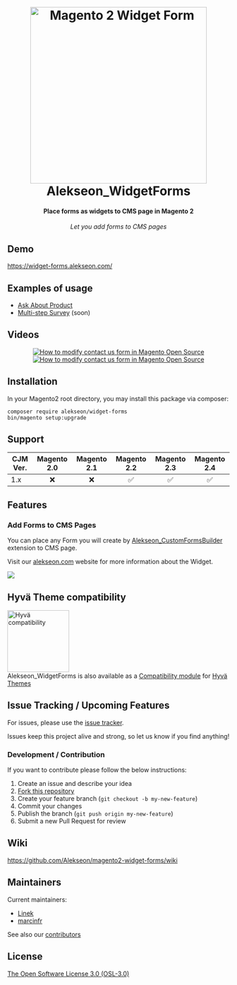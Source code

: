 
<h1 align="center">  
<br/>
  <img src="https://i.imgur.com/b2oclHA.png" alt="Magento 2 Widget Form" width="400">  
  <br>  
  Alekseon_WidgetForms
  <br>  
</h1>  
  
<h4 align="center">Place forms as widgets to CMS page in Magento 2</h4>  
  
<p align="center"><i>Let you add forms to CMS pages</i></p>  

## Demo

<a target="_blank" href="https://widget-forms.alekseon.com/">https://widget-forms.alekseon.com/</a>

## Examples of usage

- <a href="https://github.com/Alekseon/magento2-widget-forms/wiki/Ask-About-Product">Ask About Product</a><br>
- <a href="https://github.com/Alekseon/magento2-widget-forms/wiki/Multi-step-Survey">Multi-step Survey</a> (soon)<br>

## Videos

<div align="center">
<a href="https://www.youtube.com/watch?v=V6P5MBqiUJo" target="_blank">
  <img src="https://img.youtube.com/vi/V6P5MBqiUJo/0.jpg" alt="How to modify contact us form in Magento Open Source">
</a>

<a href="https://www.youtube.com/watch?v=0JoRBGZZMK4" target="_blank">
  <img src="https://img.youtube.com/vi/0JoRBGZZMK4/0.jpg" alt="How to modify contact us form in Magento Open Source">
</a>
</div>

## Installation  
  
In your Magento2 root directory, you may install this package via composer:  
  
```  
composer require alekseon/widget-forms 
bin/magento setup:upgrade  
```  
  
  
## Support  
  
CJM Ver. | Magento 2.0 | Magento 2.1 | Magento 2.2 | Magento 2.3 | Magento 2.4  
--- | :---: | :---: | :---: | :---: | :---:  
1.x | :x: | :x: | :white_check_mark: | :white_check_mark: | :white_check_mark:  
  
  
## Features  
  
### Add Forms to CMS Pages 

You can place any Form you will create by [Alekseon_CustomFormsBuilder](https://github.com/Alekseon/magento2-custom-forms-builder) extension to CMS page.

Visit our [alekseon.com](https://alekseon.com/en/blog/post/module-widget-forms/) website for more information about the Widget.

<img src="https://i.imgur.com/0foIQFe.png"/>  

## Hyvä Theme compatibility

[<img src="https://i.imgur.com/nibkuEV.png" alt="Hyvä compatibility" width="140"/>](https://hyva.io/)
<br>
Alekseon_WidgetForms is also available as a [Compatibility module](https://gitlab.hyva.io/hyva-public/module-tracker/-/issues/236) for [Hyvä Themes](https://hyva.io/)
  
## Issue Tracking / Upcoming Features  
  
For issues, please use the [issue tracker](https://github.com/Alekseon/widget-forms/issues).  
  
Issues keep this project alive and strong, so let us know if you find anything!  
  <!--
We're planning on pumping out a ton of new features, which you can follow on our [project page](https://github.com/Alekseon/widget-forms/projects/1).  
  -->
### Development / Contribution  
  
If you want to contribute please follow the below instructions:  
  
1. Create an issue and describe your idea  
2. [Fork this repository](https://github.com/Alekseon/widget-forms/fork)  
3. Create your feature branch (`git checkout -b my-new-feature`)  
4. Commit your changes  
5. Publish the branch (`git push origin my-new-feature`)  
6. Submit a new Pull Request for review  
  
## Wiki

<a href="https://github.com/Alekseon/magento2-widget-forms/wiki">https://github.com/Alekseon/magento2-widget-forms/wiki</a>

## Maintainers  
  
Current maintainers:  

* [Linek](https://github.com/Linek)
* [marcinfr](https://github.com/marcinfr)
  
See also our [contributors](https://github.com/Alekseon/widget-forms/graphs/contributors)  
  
  
## License  
  
[The Open Software License 3.0 (OSL-3.0)](https://opensource.org/licenses/OSL-3.0)
